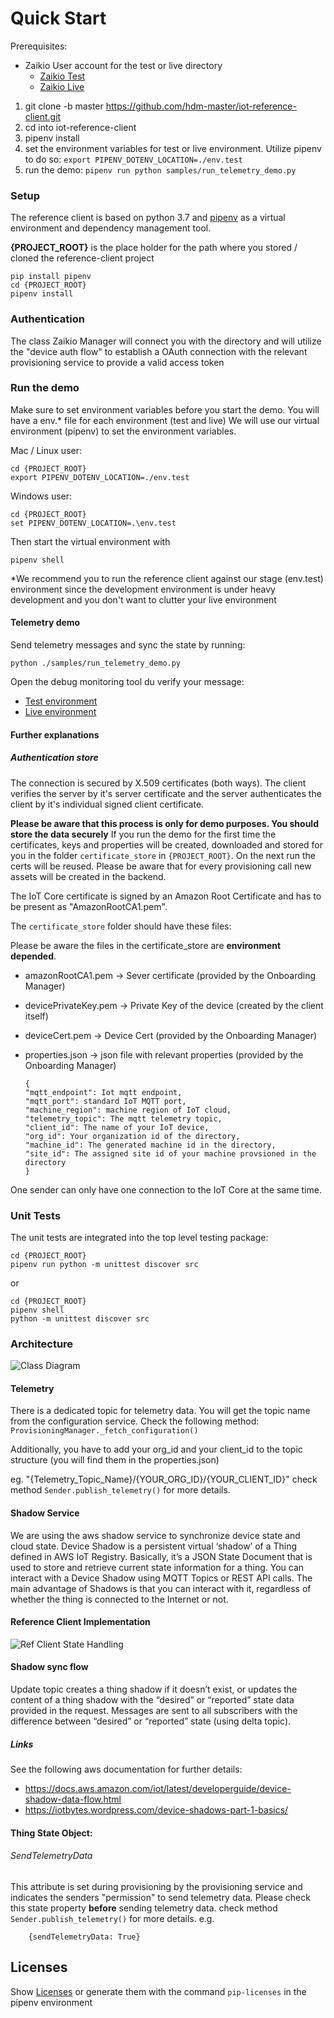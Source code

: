# Quick Start
Prerequisites: 
- Zaikio User account for the test or live directory
    - [Zaikio Test](https://directory.sandbox.zaikio.com)
    - [Zaikio Live](https://directory.zaikio.com)
1. git clone -b master https://github.com/hdm-master/iot-reference-client.git
2. cd into iot-reference-client
3. pipenv install
4. set the environment variables for test or live environment. Utilize pipenv to do so: ```export
 PIPENV_DOTENV_LOCATION=./env.test```
5. run the demo: ```pipenv run python samples/run_telemetry_demo.py```   


### Setup
The reference client is based on python 3.7 and [pipenv](https://pipenv-fork.readthedocs.io/en/latest/)
as a virtual environment and dependency management tool.

**{PROJECT_ROOT}** is the place holder for the path where you stored / cloned the reference-client project
        
    pip install pipenv
    cd {PROJECT_ROOT} 
    pipenv install

### Authentication
The class Zaikio Manager will connect you with the directory and will utilize the "device auth flow" to
establish a OAuth connection with the relevant provisioning service to provide a valid access token

### Run the demo   
Make sure to set environment variables before you start the demo.
You will have a env.* file for each environment (test and live)
We will use our virtual environment (pipenv) to set the environment variables.


Mac / Linux user: 

    cd {PROJECT_ROOT} 
    export PIPENV_DOTENV_LOCATION=./env.test  
    
Windows user: 

    cd {PROJECT_ROOT} 
    set PIPENV_DOTENV_LOCATION=.\env.test  


Then start the virtual environment with

    pipenv shell
    
        
*We recommend you to run the reference client against our stage (env.test) environment 
since the development environment is under heavy development and you don't want to clutter your live environment 


#### Telemetry demo

Send telemetry messages and sync the state by running:

    python ./samples/run_telemetry_demo.py


Open the debug monitoring tool du verify your message:
 - [Test environment](http://monitor.iot.stg.connectprint.cloud) 
 - [Live environment](https://monitor.iot.connectprint.cloud) 



#### Further explanations

##### Authentication store

The connection is secured by X.509 certificates (both ways). The client verifies the
server by it's server certificate and the server authenticates the client by
it's individual signed client certificate.


**Please be aware that this process is only for demo purposes. You should store the data securely** 
If you run the demo for the first time the certificates, keys and properties will be created, downloaded and stored
 for you in the folder ```certificate_store``` in ```{PROJECT_ROOT}```. 
On the next run the certs will be reused.
Please be aware that for every provisioning call new assets will be created in the backend.

The IoT Core certificate is signed by an Amazon Root Certificate and has to be
present as "AmazonRootCA1.pem".

The ```certificate_store``` folder should have these files:

Please be aware the files in the certificate_store are **environment depended**.

- amazonRootCA1.pem -> Sever certificate (provided by the Onboarding Manager)
- devicePrivateKey.pem -> Private Key of the device (created by the client itself)
- deviceCert.pem -> Device Cert (provided by the Onboarding Manager)
- properties.json -> json file with relevant properties (provided by the Onboarding Manager)

      {
      "mqtt_endpoint": Iot mqtt endpoint,
      "mqtt_port": standard IoT MQTT port,
      "machine_region": machine region of IoT cloud,
      "telemetry_topic": The mqtt telemetry topic,
      "client_id": The name of your IoT device,
      "org_id": Your organization id of the directory,
      "machine_id": The generated machine id in the directory,
      "site_id": The assigned site id of your machine provsioned in the directory
      }



One sender can only have one connection to the IoT Core at the same time.

### Unit Tests

The unit tests are integrated into the top level testing package:

    cd {PROJECT_ROOT}
    pipenv run python -m unittest discover src
    
or    
    
    cd {PROJECT_ROOT}
    pipenv shell
    python -m unittest discover src


### Architecture
![Class Diagram](http://www.plantuml.com/plantuml/proxy?cache=no&src=https://raw.github.com/hdm-master/iot-reference-client/master/docs/cd-iot_assets.puml)
#### Telemetry
There is a dedicated topic for telemetry data. You will get the topic name from the configuration service. 
Check the following method: ```ProvisioningManager._fetch_configuration()```

Additionally, you have to add your org_id and your client_id to the topic structure (you will find them in the properties.json)

eg. "{Telemetry_Topic_Name}/{YOUR_ORG_ID}/{YOUR_CLIENT_ID}"
check method ```Sender.publish_telemetry()``` for more details.

#### Shadow Service

We are using the aws shadow service to synchronize device state and cloud state.
Device Shadow is a persistent virtual ‘shadow’ of a Thing defined in AWS IoT Registry. 
Basically, it’s a JSON State Document that is used to store and retrieve current state information for a thing. 
You can interact with a Device Shadow using MQTT Topics or REST API calls. 
The main advantage of Shadows is that you can interact with it, 
regardless of whether the thing is connected to the Internet or not. 

#### Reference Client Implementation 

![Ref Client State Handling](http://www.plantuml.com/plantuml/proxy?cache=no&src=https://raw.github.com/hdm-master/iot-reference-client/master/docs/sq-state-handling.puml)

#### Shadow sync flow

Update topic creates a thing shadow if it doesn’t exist, 
or updates the content of a thing shadow with the “desired” or “reported” state data provided in the request. 
Messages are sent to all subscribers with the difference between “desired” or “reported” state (using delta topic).

##### Links
See the following aws documentation for further details:
- https://docs.aws.amazon.com/iot/latest/developerguide/device-shadow-data-flow.html
- https://iotbytes.wordpress.com/device-shadows-part-1-basics/

#### Thing State Object:

###### SendTelemetryData
This attribute is set during provisioning by the provisioning service and indicates the senders "permission" to send 
telemetry data. 
Please check this state property **before** sending telemetry data.
check method ```Sender.publish_telemetry()``` for more details.
e.g.

        {sendTelemetryData: True}


## Licenses
Show [Licenses](./docs/licenses.txt) or generate them with the command ``pip-licenses`` in the pipenv environment

